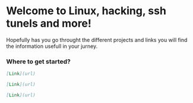 # Welcome to Linux, hacking, ssh tunels and more!

Hopefully has you go throught the different projects and links you will find the information usefull in your jurney.

### Where to get started?


```markdown
[Link](url)

[Link](url)

[Link](url)
```